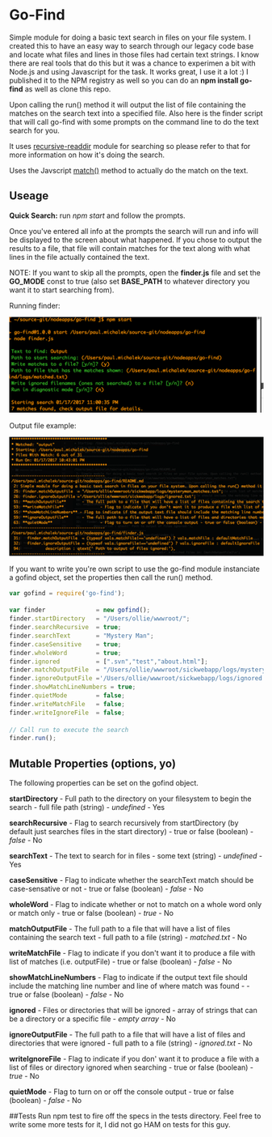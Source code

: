 # Go-Find
Simple module for doing a basic text search in files on your file system. I created this to have an easy way to search through our legacy code base and locate what files and lines in those files had certain text strings. I know there are real tools that do this but it was a chance to experimen a bit with Node.js and using Javascript for the task. It works great, I use it a lot :) I published it to the NPM registry as well so you can do an **npm install go-find** as well as clone this repo.

Upon calling the run() method it will output the list of file containing the matches on the search text into a specified file. Also here is the finder script that will call go-find with some prompts on the command line to do the text search for you.

It uses [recursive-readdir](https://www.npmjs.com/package/recursive-readdir) module for searching so please refer to that for more information on how it's doing the search.

Uses the Javscript [match()](https://developer.mozilla.org/en-US/docs/Web/JavaScript/Reference/Global_Objects/String/match) method to actually do the match on the text.

## Useage

**Quick Search:** run _npm start_ and follow the prompts.

Once you've entered all info at the prompts the search will run and info will be displayed to the screen about what happened. If you chose to output the results to a file, that file will contain matches for the text along with what lines in the file actually contained the text.

NOTE: If you want to skip all the prompts, open the **finder.js** file and set the **GO_MODE** const to true (also set **BASE_PATH** to whatever directory you want it to start searching from).

Running finder:

![screenshot](/screenshots/1.png)


Output file example:

![screenshot2](/screenshots/2.png)

If you want to write you're own script to use the go-find module instanciate a gofind object, set the properties then call the run() method.

```javascript
var gofind = require('go-find');

var finder              = new gofind();
finder.startDirectory   = "/Users/ollie/wwwroot/";
finder.searchRecursive  = true;
finder.searchText       = "Mystery Man";
finder.caseSensitive    = true;
finder.wholeWord        = true;
finder.ignored          = [".svn","test","about.html"];
finder.matchOutputFile  = "/Users/ollie/wwwroot/sickwebapp/logs/mysteryman_matches.txt";
finder.ignoreOutputFile ='/Users/ollie/wwwroot/sickwebapp/logs/ignored.txt';
finder.showMatchLineNumbers = true;
finder.quietMode        = false;
finder.writeMatchFile   = false;
finder.writeIgnoreFile  = false;

// Call run to execute the search
finder.run();

```

## Mutable Properties (options, yo)
The following properties can be set on the gofind object.


**startDirectory** 		- Full path to the directory on your filesystem to begin the search - full file path (string) - _undefined_ - Yes

**searchRecursive** 	- Flag to search recursively from startDirectory (by default just searches files in the start directory) - true or false (boolean) - _false_ - No

**searchText** 			- The text to search for in files - some text (string) - _undefined_ - Yes

**caseSensitive** 		- Flag to indicate whether the searchText match should be case-sensative or not - true or false (boolean) - _false_ - No

**wholeWord** 			- Flag to indicate whether or not to match on a whole word only or match only - true or false (boolean) - _true_ - No

**matchOutputFile** 	- The full path to a file that will have a list of files containing the search text - full path to a file (string) - _matched.txt_ - No

**writeMatchFile** 		- Flag to indicate if you don't want it to produce a file with list of matches (i.e. outputFile) - true or false (boolean) - _false_ - No

**showMatchLineNumbers** - Flag to indicate if the output text file should include the matching line number and line of where match was found -  - true or false (boolean) - _false_ - No

**ignored** 			- Files or directories that will be ignored - array of strings that can be a directory or a specific file - _empty array_ - No

**ignoreOutputFile** 	- The full path to a file that will have a list of files and directories that were ignored - full path to a file (string) - _ignored.txt_ - No

**writeIgnoreFile** 	- Flag to indicate if you don' want it to produce a file with a list of files or directory ignored when searching - true or false (boolean) - _true_ - No

**quietMode** 			- Flag to turn on or off the console output - true or false (boolean) - _false_ - No

##Tests
Run npm test to fire off the specs in the tests directory. Feel free to write some more tests for it, I did not go HAM on tests for this guy.
